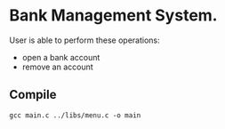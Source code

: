 # Bank Management System.

User is able to perform these operations:
- open a bank account
- remove an account

## Compile

`gcc main.c ../libs/menu.c -o main`